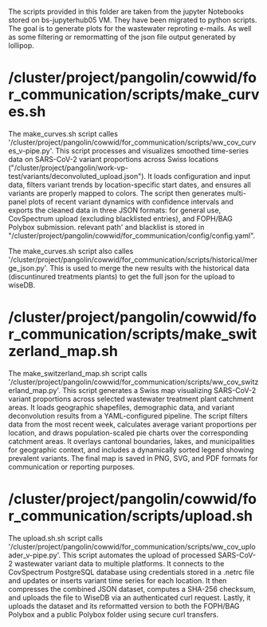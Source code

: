 The scripts provided in this folder are taken from the jupyter Notebooks stored on bs-jupyterhub05 VM. They have been migrated to python scripts.
The goal is to generate plots for the wastewater reproting e-mails. As well as some filtering or remormatting of the json file output generated by lollipop.

# /cluster/project/pangolin/cowwid/for_communication/scripts/make_curves.sh
The make_curves.sh script calles '/cluster/project/pangolin/cowwid/for_communication/scripts/ww_cov_curves_v-pipe.py'.
This script processes and visualizes smoothed time-series data on SARS-CoV-2 variant proportions across Swiss locations ("/cluster/project/pangolin/work-vp-test/variants/deconvoluted_upload.json"). It loads configuration and input data, 
filters variant trends by location-specific start dates, and ensures all variants are properly mapped to colors. The script then generates multi-panel plots of recent variant 
dynamics with confidence intervals and exports the cleaned data in three JSON formats: for general use, CovSpectrum upload (excluding blacklisted entries), and FOPH/BAG Polybox submission.
relevant path' and blacklist is stored in "/cluster/project/pangolin/cowwid/for_communication/config/config.yaml".

The make_curves.sh script also calles '/cluster/project/pangolin/cowwid/for_communication/scripts/historical/merge_json.py'.
This is used to merge the new results with the historical data (discuntinured treatments plants) to get the full json for the upload to wiseDB.



# /cluster/project/pangolin/cowwid/for_communication/scripts/make_switzerland_map.sh
The make_switzerland_map.sh script calls '/cluster/project/pangolin/cowwid/for_communication/scripts/ww_cov_switzerland_map.py'.
This script generates a Swiss map visualizing SARS-CoV-2 variant proportions across selected wastewater treatment plant catchment areas. 
It loads geographic shapefiles, demographic data, and variant deconvolution results from a YAML-configured pipeline. The script filters data from the most recent week, 
calculates average variant proportions per location, and draws population-scaled pie charts over the corresponding catchment areas. It overlays cantonal boundaries, lakes, 
and municipalities for geographic context, and includes a dynamically sorted legend showing prevalent variants. The final map is saved in PNG, SVG, and PDF formats for communication or reporting purposes.

# /cluster/project/pangolin/cowwid/for_communication/scripts/upload.sh
The upload.sh.sh script calls '/cluster/project/pangolin/cowwid/for_communication/scripts/ww_cov_uploader_v-pipe.py'.
This script automates the upload of processed SARS-CoV-2 wastewater variant data to multiple platforms. It connects to the CovSpectrum PostgreSQL database using credentials stored in a .netrc 
file and updates or inserts variant time series for each location. It then compresses the combined JSON dataset, computes a SHA-256 checksum, and uploads the file to WiseDB via an authenticated curl request. 
Lastly, it uploads the dataset and its reformatted version to both the FOPH/BAG Polybox and a public Polybox folder using secure curl transfers.
